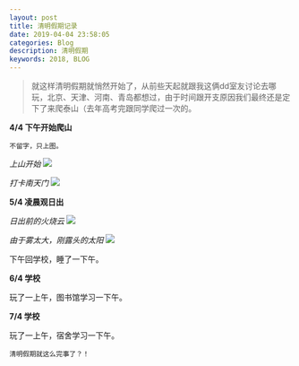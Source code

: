 ```yaml
---
layout: post
title: 清明假期记录
date: 2019-04-04 23:58:05
categories: Blog
description: 清明假期
keywords: 2018, BLOG
---
```

> 就这样清明假期就悄然开始了，从前些天起就跟我这俩dd室友讨论去哪玩，北京、天津、河南、青岛都想过，由于时间跟开支原因我们最终还是定下了来爬泰山（去年高考完跟同学爬过一次的。

**4/4 下午开始爬山**

    不留字，只上图。

*上山开始*
![](https://youngje.me/images/posts/qingming/img1.jpg)


*打卡南天门*
![](https://youngje.me/images/posts/qingming/img2.jpg)

**5/4 凌晨观日出**

*日出前的火烧云*
![](https://youngje.me/images/posts/qingming/img3.jpg)


*由于雾太大，刚露头的太阳*
![](https://youngje.me/images/posts/qingming/img4.jpg)

下午回学校，睡了一下午。

**6/4 学校**

玩了一上午，图书馆学习一下午。

**7/4 学校**

玩了一上午，宿舍学习一下午。


    清明假期就这么完事了？！